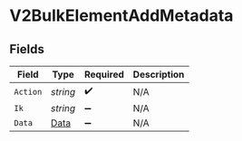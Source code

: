 # V2BulkElementAddMetadata


## Fields

| Field                                   | Type                                    | Required                                | Description                             |
| --------------------------------------- | --------------------------------------- | --------------------------------------- | --------------------------------------- |
| `Action`                                | *string*                                | :heavy_check_mark:                      | N/A                                     |
| `Ik`                                    | *string*                                | :heavy_minus_sign:                      | N/A                                     |
| `Data`                                  | [Data](../../Models/Components/Data.md) | :heavy_minus_sign:                      | N/A                                     |